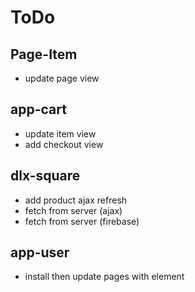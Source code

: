 # ToDo

## Page-Item
* update page view

## app-cart 
* update item view
* add checkout view

## dlx-square 
* add product ajax refresh
* fetch from server (ajax)
* fetch from server (firebase)

## app-user
* install then update pages with element
